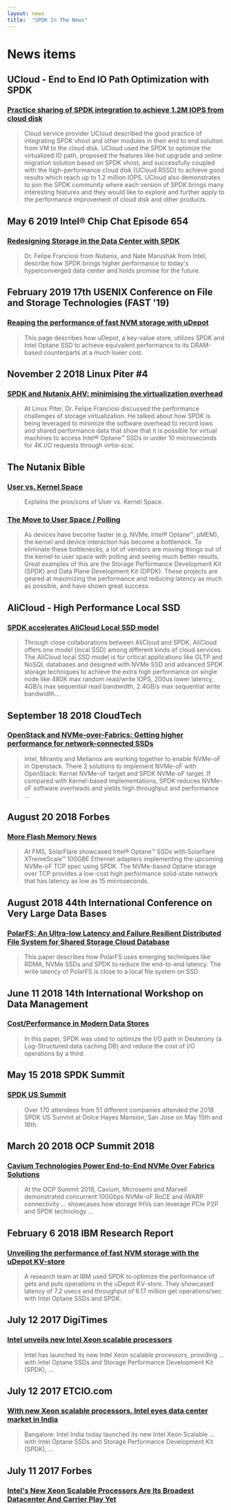 ```yaml
---
layout: news
title:  "SPDK In The News"
---
```


# News items

## UCloud - End to End IO Path Optimization with SPDK

### [Practice sharing of SPDK integration to achieve 1.2M IOPS from cloud disk](https://mp.weixin.qq.com/s?__biz=MzUwOTA1NDg4NQ==&mid=2247485707&idx=1&sn=c6f8e7ebe48a13e7783abc187c588002&chksm=f91953c1ce6edad7c61b267acb0abc1292486ae70cf4883e9f811320f08a596874e12e0f7d72&mpshare=1&scene=1&srcid=0523NZ3tMRR6jvAOYngdBkXB&pass_ticket=wtEIGZYEis9CDCq2bHqr9cZpaldcKOrajkGA0dojARAuGlY%2FloOQcZQ%2FsK0w0KRa#rd)
> Cloud service provider UCloud described the good practice of integrating SPDK vhost and other modules in their end to end solution from VM to the cloud disk. UCloud used the SPDK to optimize the virtualized IO path, proposed the features like hot upgrade and online migration solution based on SPDK vhost, and successfully coupled with the high-performance cloud disk (UCloud RSSD) to achieve good results which reach up to 1.2 million IOPS. UCloud also demonstrates to join the SPDK community where each version of SPDK brings many interesting features and they would like to explore and further apply to the performance improvement of cloud disk and other products.

## May 6 2019 Intel® Chip Chat Episode 654

### [Redesigning Storage in the Data Center with SPDK](https://soundcloud.com/intelchipchat/redesigning-storage-in-the-data-center-spdk)
> Dr. Felipe Franciosi from Nutanix, and Nate Marushak from Intel, describe how SPDK brings higher performance to today's hyperconverged data center and holds promise for the future.

## February 2019 17th USENIX Conference on File and Storage Technologies (FAST '19)

### [Reaping the performance of fast NVM storage with uDepot](https://www.usenix.org/system/files/fast19-kourtis.pdf)
> This page describes how uDepot, a key-value store, utilizes SPDK and Intel Optane SSD to achieve equivalent performance to its DRAM-based counterparts at a much lower cost.

## November 2 2018 Linux Piter #4

### [SPDK and Nutanix AHV: minimising the virtualization overhead](https://linuxpiter.com/en/materials/2422)
> At Linux Piter, Dr. Felipe Franciosi discussed the performance challenges of storage virtualization. He talked about how SPDK is being leveraged to minimize the software overhead to record lows and shared performance data that show that it is possible for virtual machines to access Intel® Optane™ SSDs in under 10 microseconds for 4K I/O requests through virtio-scsi.

## The Nutanix Bible

### [User vs. Kernel Space](http://nutanixbible.com/#anchor-user-vs.-kernel-space-15)
> Explains the pros/cons of User vs. Kernel Space.

### [The Move to User Space / Polling](http://nutanixbible.com/#anchor-the-move-to-user-space-/-polling-17)
> As devices have become faster (e.g. NVMe, Intel® Optane™, pMEM), the kernel and device interaction has become a bottleneck. To eliminate these bottlenecks, a lot of vendors are moving things out of the kernel to user space with polling and seeing much better results. Great examples of this are the Storage Performance Development Kit (SPDK) and Data Plane Development Kit (DPDK). These projects are geared at maximizing the performance and reducing latency as much as possible, and have shown great success.

## AliCloud - High Performance Local SSD

### [SPDK accelerates AliCloud Local SSD model](https://promotion.aliyun.com/ntms/act/ecshighperformance.html?open_id=1d8213d3-b437-4596-a88a-d27798942d3a-&open_cid=4703)
> Through close collaborations between AliCloud and SPDK, AliCloud offers one model (local SSD) among different kinds of cloud services. The AliCloud local SSD model is for critical applications like OLTP and NoSQL databases and designed with NVMe SSD and advanced SPDK storage techniques to achieve the extra high performance on single node like 480K max random read/write IOPS, 200us lower latency, 4GB/s max sequential read bandwidth, 2.4GB/s max sequential write bandwidth...

## September 18 2018 CloudTech

### [OpenStack and NVMe-over-Fabrics: Getting higher performance for network-connected SSDs](https://www.cloudcomputing-news.net/news/2018/sep/18/openstack-and-nvme-over-fabrics-getting-high-performance-for-network-connected-ssds/)
> Intel, Mirantis and Mellanox are working together to enable NVMe-oF in Openstack. There 2 solutions to implement NVMe-oF with OpenStack: Kernel NVMe-oF target and SPDK NVMe-oF target. If compared with Kernel-based implementations, SPDK reduces NVMe-oF software overheads and yields high throughput and performance ...

## August 20 2018 Forbes

### [More Flash Memory News](https://www.forbes.com/sites/tomcoughlin/2018/08/20/more-flash-memory-news/#4fd9f6825830)
> At FMS, SolarFlare showcased Intel® Optane™ SSDs with Solarflare XTremeScale™ 100GBE Ethernet adapters implementing the upcoming NVMe-oF TCP spec using SPDK. The NVMe-based Optane storage over TCP provides a low-cost high performance solid-state network that has latency as low as 15 microseconds.

## August 2018 44th International Conference on Very Large Data Bases

### [PolarFS: An Ultra-low Latency and Failure Resilient Distributed File System for Shared Storage Cloud Database](http://www.vldb.org/pvldb/vol11/p1849-cao.pdf)
> This paper describes how PolarFS uses emerging techniques like RDMA, NVMe SSDs and SPDK to reduce the end-to-end latency. The write latency of PolarFS is close to a local file system on SSD.

## June 11 2018 14th International Workshop on Data Management

### [Cost/Performance in Modern Data Stores](https://dl.acm.org/citation.cfm?doid=3211922.3211927)
> In this paper, SPDK was used to optimize the I/O path in Deuterony (a Log-Structured data caching DB) and reduce the cost of I/O operations by a third.

## May 15 2018 SPDK Summit

### [SPDK US Summit](http://spdk.io/news/2018/06/13/summit-recap/)
> Over 170 attendees from 51 different companies attended the 2018 SPDK US Summit at Dolce Hayes Mansion, San Jose on May 15th and 16th.

## March 20 2018 OCP Summit 2018

### [Cavium Technologies Power End-to-End NVMe Over Fabrics Solutions](https://www.hpcwire.com/off-the-wire/cavium-technologies-power-end-to-end-nvme-over-fabrics-solutions/)
> At the OCP Summit 2018, Cavium, Microsemi and Marvell demonstrated concurrent 100Gbps NVMe-oF RoCE and iWARP connectivity ... showcases how storage IHVs can leverage PCIe P2P and SPDK technology ...

## February 6 2018 IBM Research Report

### [Unveiling the performance of fast NVM storage with the uDepot KV-store](http://domino.research.ibm.com/library/cyberdig.nsf/papers/924CAFEAE5A8483585258279002F8E26/$File/RZ3923.pdf)
> A research team at IBM used SPDK to optimize the performance of gets and puts operations in the uDepot KV-store. They showcased latency of 7.2 usecs and throughput of 6.17 million get operations/sec with Intel Optane SSDs and SPDK.

## July 12 2017 DigiTimes

### [Intel unveils new Intel Xeon scalable processors](http://www.digitimes.com/newregister/join.asp?view=Article&DATEPUBLISH=2017/07/12&PAGES=PR&SEQ=200)
> Intel has launched its new Intel Xeon scalable processors, providing ... with Intel Optane SSDs and Storage Performance Development Kit (SPDK), ...

## July 12 2017 ETCIO.com

### [With new Xeon scalable processors, Intel eyes data center market in India](http://cio.economictimes.indiatimes.com/news/data-center/with-new-xeon-scalable-processors-intel-eyes-data-center-market-in-india/59561320)
> Bangalore: Intel India today launched its new Intel Xeon Scalable ... with Intel Optane SSDs and Storage Performance Development Kit (SPDK), ...

##  July 11 2017 Forbes

### [Intel's New Xeon Scalable Processors Are Its Broadest Datacenter And Carrier Play Yet](https://www.forbes.com/sites/patrickmoorhead/2017/07/11/intels-new-xeon-scalable-processors-are-its-broadest-datacenter-and-carrier-play-yet/#6fb1006728d1)
